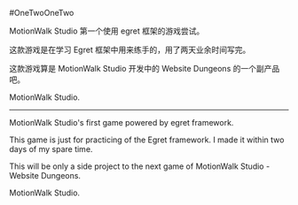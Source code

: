 #OneTwoOneTwo

MotionWalk Studio 第一个使用 egret 框架的游戏尝试。

这款游戏是在学习 Egret 框架中用来练手的，用了两天业余时间写完。

这款游戏算是 MotionWalk Studio 开发中的 Website Dungeons 的一个副产品吧。

MotionWalk Studio.

----

MotionWalk Studio's first game powered by egret framework.

This game is just for practicing of the Egret framework. I made it within two days of my spare time.

This will be only a side project to the next game of MotionWalk Studio - Website Dungeons.

MotionWalk Studio.
